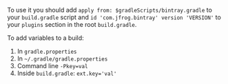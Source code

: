 
To use it you should add `apply from: $gradleScripts/bintray.gradle` to your `build.gradle` script
and `id 'com.jfrog.bintray' version 'VERSION'` to your `plugins` section in the root `build.gradle`.

To add variables to a build:

1. In `gradle.properties`
2. In `~/.gradle/gradle.properties`
3. Command line `-Pkey=val`
4. Inside `build.gradle`: `ext.key='val'`
